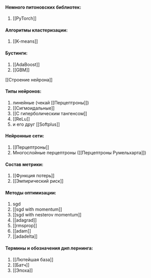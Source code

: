 #### Немного питоновских библиотек:
1) [[PyTorch]]

#### Алгоритмы кластеризации:
1) [[K-means]]

#### Бустинги:
1) [[AdaBoost]]
2) [[GBM]]

[[Строение нейрона]]
#### Типы нейронов:
1) линейные (чекай [[Перцептроны]])
2) [[Сигмоидальные]]
3) [[С гиперболическим тангенсом]]
4) [[ReLu]]
5) и его друг [[Softplus]]

#### Нейронные сети:
1) [[Перцептроны]]
2) Многослойные перцептроны ([[Перцептроны Румельхарта]])

#### Состав метрики:
1) [[Функция потерь]]
2) [[Эмпирический риск]]

#### Методы оптимизации:
1) sgd
2) [[sgd with momentum]]
3) [[sgd with nesterov momentum]]
4) [[adagrad]]
5) [[rmsprop]]
6) [[adam]]
7) [[adadelta]]


#### Термины и обозначения дип лернинга: 
1) [[Лютейшая база]] 
2) [[Батч]]
3) [[Эпоха]]